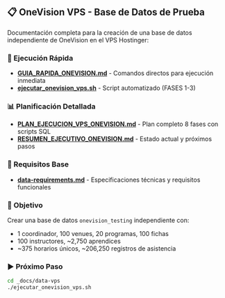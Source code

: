 ## 📋 OneVision VPS - Base de Datos de Prueba

Documentación completa para la creación de una base de datos independiente de OneVision en el VPS Hostinger:

### 🚀 Ejecución Rápida

- **[GUIA_RAPIDA_ONEVISION.md](./GUIA_RAPIDA_ONEVISION.md)** - Comandos directos para ejecución inmediata
- **[ejecutar_onevision_vps.sh](./ejecutar_onevision_vps.sh)** - Script automatizado (FASES 1-3)

### 📊 Planificación Detallada

- **[PLAN_EJECUCION_VPS_ONEVISION.md](./PLAN_EJECUCION_VPS_ONEVISION.md)** - Plan completo 8 fases con scripts SQL
- **[RESUMEN_EJECUTIVO_ONEVISION.md](./RESUMEN_EJECUTIVO_ONEVISION.md)** - Estado actual y próximos pasos

### 📝 Requisitos Base

- **[data-requirements.md](./data-requirements.md)** - Especificaciones técnicas y requisitos funcionales

### 🎯 Objetivo

Crear una base de datos `onevision_testing` independiente con:

- 1 coordinador, 100 venues, 20 programas, 100 fichas
- 100 instructores, ~2,750 aprendices
- ~375 horarios únicos, ~206,250 registros de asistencia

### ▶️ Próximo Paso

```bash
cd _docs/data-vps
./ejecutar_onevision_vps.sh
```
